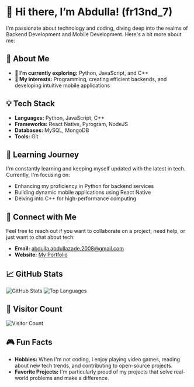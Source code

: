 # 👋 Hi there, I’m Abdulla! (fr13nd_7)
I'm passionate about technology and coding, diving deep into the realms of Backend Development and Mobile Development. Here's a bit more about me:

## 🌟 About Me
- **🔭 I’m currently exploring:** Python, JavaScript, and C++
- **🚀 My interests:** Programming, creating efficient backends, and developing intuitive mobile applications


## 💡 Tech Stack
- **Languages:** Python, JavaScript, C++
- **Frameworks:** React Native, Pyrogram, NodeJS
- **Databases:** MySQL, MongoDB
- **Tools:** Git

## 🌱 Learning Journey
I'm constantly learning and keeping myself updated with the latest in tech. Currently, I'm focusing on:
- Enhancing my proficiency in Python for backend services
- Building dynamic mobile applications using React Native
- Delving into C++ for high-performance computing

## 💬 Connect with Me
Feel free to reach out if you want to collaborate on a project, need help, or just want to chat about tech:
- **Email:** [abdulla.abdullazade.2008@gmail.com](mailto:abdulla.abdullazade.2008@gmail.com)
- **Website:** [My Portfolio](https://metal1ninjas.github.io/abdullazade)

## 📈 GitHub Stats
![GitHub Stats](https://github-readme-stats.vercel.app/api?username=abdullaabdullazade&show_icons=true&theme=radical)
![Top Languages](https://github-readme-stats.vercel.app/api/top-langs/?username=abdullaabdullazade&layout=compact&theme=tokyonight)

## 👥 Visitor Count
![Visitor Count](https://shields-io-visitor-counter.herokuapp.com/badge?page=abdullaabdullazade.abdullaabdullazadet&style=for-the-badge)


## 🎮 Fun Facts
- **Hobbies:** When I'm not coding, I enjoy playing video games, reading about new tech trends, and contributing to open-source projects.
- **Favorite Projects:** I'm particularly proud of my projects that solve real-world problems and make a difference.


